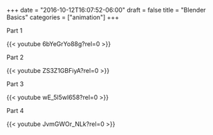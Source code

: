 +++
date = "2016-10-12T16:07:52-06:00"
draft = false
title = "Blender Basics"
categories = ["animation"]
+++

Part 1

{{< youtube 6bYeGrYo88g?rel=0 >}}


Part 2

{{< youtube ZS3Z1GBFiyA?rel=0 >}}


Part 3 

{{< youtube wE_5l5wl658?rel=0 >}}


Part 4

{{< youtube JvmGWOr_NLk?rel=0 >}}
